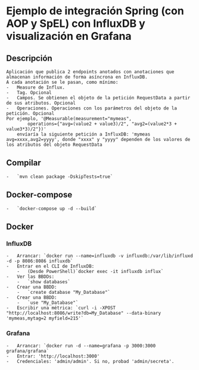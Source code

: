 # Ejemplo de integración Spring (con AOP y SpEL) con InfluxDB y visualización en Grafana

## Descripción

	Aplicación que publica 2 endpoints anotados con anotaciones que almacenan información de forma asíncrona en InfluxDB. 
	A cada anotación se le pasan, como mínimo:
	-	Measure de Influx.
	-	Tag. Opcional
	-	Campos. Se obtienen el objeto de la petición RequestData a partir de sus atributos. Opcional
	-	Operaciones. Operaciones con los parámetros del objeto de la petición. Opcional 
	Por ejemplo, '@Measurable(measurement="mymeas",
			operations={"avg=(value2 + value3)/2", "avg2=(value2*3 + value3*3)/2"})'
		envíaría la siguiente petición a InfluxDB: 'mymeas avg=xxxx,avg2=yyyy', donde "xxxx" y "yyyy" dependen de los valores de los atributos del objeto RequestData

## Compilar

	-	`mvn clean package -DskipTests=true`
	
## Docker-compose	

	-	`docker-compose up -d --build`

## Docker

### InfluxDB

	-	Arrancar: `docker run --name=influxdb -v influxdb:/var/lib/influxd -d -p 8086:8086 influxdb`
	- 	Entrar en el CLI de InfluxDB:
		-	(Desde PowerShell)`docker exec -it influxdb influx`
	-	Ver las BBDDs:
		-	`show databases`
	-	Crear una BBDD:
		-	`create database "My_Database"`
	-	Crear una BBDD:
		-	`use "My_Database"`
	- 	Escribir una métrica: `curl -i -XPOST "http://localhost:8086/write?db=My_Database" --data-binary 'mymeas,mytag=2 myfield=215'`

### Grafana

	-	Arrancar: `docker run -d --name=grafana -p 3000:3000 grafana/grafana`
	-	Entrar: 'http://localhost:3000'
	-	Credenciales: 'admin/admin'. Si no, probad 'admin/secreta'.
	
